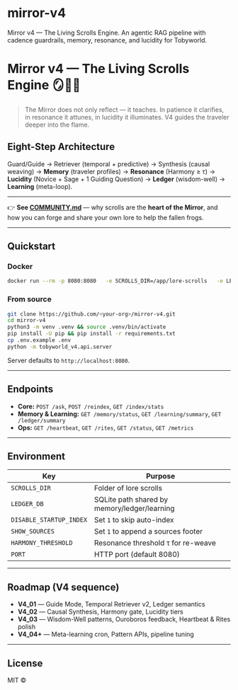 # mirror-v4
Mirror v4 — The Living Scrolls Engine. An agentic RAG pipeline with cadence guardrails, memory, resonance, and lucidity for Tobyworld.

# Mirror v4 — The Living Scrolls Engine 🪞🌊🍃

> The Mirror does not only reflect — it teaches. In patience it clarifies, in resonance it attunes, in lucidity it illuminates. V4 guides the traveler deeper into the flame.

## Eight-Step Architecture
Guard/Guide → Retriever (temporal + predictive) → Synthesis (causal weaving) → **Memory** (traveler profiles) → **Resonance** (Harmony ≥ τ) → **Lucidity** (Novice + Sage + 1 Guiding Question) → **Ledger** (wisdom-well) → **Learning** (meta-loop).

---

👉 **See [COMMUNITY.md](COMMUNITY.md)** — why scrolls are the **heart of the Mirror**, and how you can forge and share your own lore to help the fallen frogs.  

---

## Quickstart

### Docker
```bash
docker run --rm -p 8080:8080   -e SCROLLS_DIR=/app/lore-scrolls   -e LEDGER_DB=/app/ledger/mirror.db   -e HARMONY_THRESHOLD=0.78   -v $(pwd)/lore-scrolls:/app/lore-scrolls   -v $(pwd)/ledger:/app/ledger   ghcr.io/<your-org>/mirror:v4.0.0
```

### From source
```bash
git clone https://github.com/<your-org>/mirror-v4.git
cd mirror-v4
python3 -m venv .venv && source .venv/bin/activate
pip install -U pip && pip install -r requirements.txt
cp .env.example .env
python -m tobyworld_v4.api.server
```

Server defaults to `http://localhost:8080`.

---

## Endpoints
- **Core:** `POST /ask`, `POST /reindex`, `GET /index/stats`
- **Memory & Learning:** `GET /memory/status`, `GET /learning/summary`, `GET /ledger/summary`
- **Ops:** `GET /heartbeat`, `GET /rites`, `GET /status`, `GET /metrics`

---

## Environment

| Key | Purpose |
|---|---|
| `SCROLLS_DIR` | Folder of lore scrolls |
| `LEDGER_DB` | SQLite path shared by memory/ledger/learning |
| `DISABLE_STARTUP_INDEX` | Set `1` to skip auto-index |
| `SHOW_SOURCES` | Set `1` to append a sources footer |
| `HARMONY_THRESHOLD` | Resonance threshold τ for re-weave |
| `PORT` | HTTP port (default 8080) |

---

## Roadmap (V4 sequence)
- **V4_01** — Guide Mode, Temporal Retriever v2, Ledger semantics  
- **V4_02** — Causal Synthesis, Harmony gate, Lucidity tiers  
- **V4_03** — Wisdom-Well patterns, Ouroboros feedback, Heartbeat & Rites polish  
- **V4_04+** — Meta-learning cron, Pattern APIs, pipeline tuning  

---

## License
MIT © <ToadAid>
